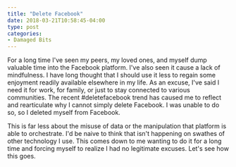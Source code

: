 ```yaml
---
title: "Delete Facebook"
date: 2018-03-21T10:58:45-04:00
type: post
categories:
- Damaged Bits
---
```

For a long time I've seen my peers, my loved ones, and myself dump valuable time into the Facebook platform.
I've also seen it cause a lack of mindfulness.  I have long thought that I should use it less to regain some
enjoyment readily available elsewhere in my life.  As an excuse, I've said I need it for work, for family, or
just to stay connected to various communities.  The recent #deletefacebook trend has caused me to reflect and
rearticulate why I cannot simply delete Facebook.  I was unable to do so, so I deleted myself from Facebook.

This is far less about the misuse of data or the manipulation that platform is able to orchestrate.  I'd be
naive to think that isn't happening on swathes of other technology I use.  This comes down to me wanting to
do it for a long time and forcing myself to realize I had no legitimate excuses.  Let's see how this goes.

